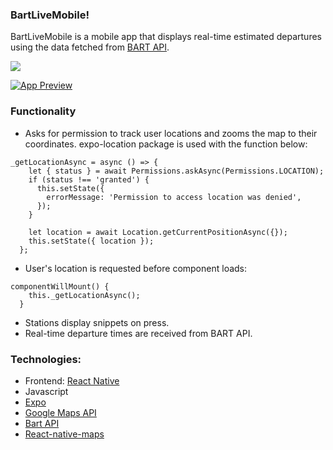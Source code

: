 ### BartLiveMobile!

BartLiveMobile is a mobile app that displays real-time estimated departures using the data fetched from [BART API](http://api.bart.gov/docs/overview/index.aspx).

![](https://i.ibb.co/b2ZKBYK/Slice-1.png)


[![App Preview](http://img.youtube.com/vi/H4SbYDmMZKQ/0.jpg)](https://www.youtube.com/watch?v=H4SbYDmMZKQ)


### Functionality

- Asks for permission to track user locations and zooms the map to their coordinates. expo-location package is used with the function below:

```
_getLocationAsync = async () => {
    let { status } = await Permissions.askAsync(Permissions.LOCATION);
    if (status !== 'granted') {
      this.setState({
        errorMessage: 'Permission to access location was denied',
      });
    }

    let location = await Location.getCurrentPositionAsync({});
    this.setState({ location });
  };
```

- User's location is requested before component loads:

```
componentWillMount() {
    this._getLocationAsync();
  }
```

- Stations display snippets on press.
- Real-time departure times are received from BART API.

### Technologies:

- Frontend: [React Native](https://facebook.github.io/react-native/)
- Javascript
- [Expo](https://expo.io/)
- [Google Maps API](https://developers.google.com/maps/documentation/)
- [Bart API](https://api.bart.gov/docs/overview/index.aspx)
- [React-native-maps](https://github.com/react-native-community/react-native-maps)

